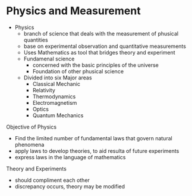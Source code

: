 # Physics and Measurement
- Physics
  - branch of science that deals with the measurement of phusical quantities
  - base on experimental observation and quantitative measurements
  - Uses Mathematics as tool that bridges theory and experiment
  - Fundamenal science
    - concerned with the basic principles of the universe
    - Foundation of other phusical science
  - Divided into six Major areas
    - Classical Mechanic
    - Relativity
    - Thermodynamics
    - Electromagnetism
    - Optics
    - Quantum Mechanics

Objective of Physics
  - Find the limited number of fundamental laws that govern natural phenomena
  - apply laws to develop theories, to aid resulta of future experiments
  - express laws in the language of mathematics

Theory and Experiments
  - should compliment each other
  - discrepancy occurs, theory may be modified


